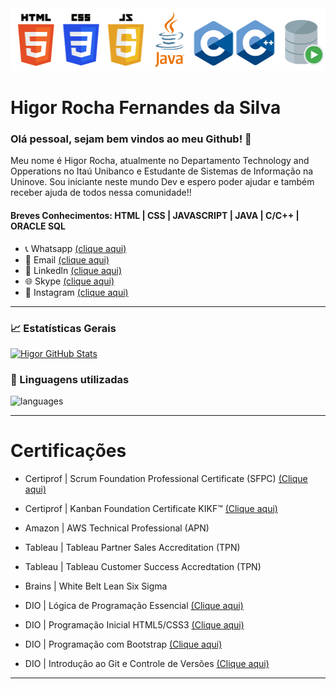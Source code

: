 <img src="https://github.com/HigorRoc/HigorRoc/blob/main/Logos.png" width="550" height="100">

# Higor Rocha Fernandes da Silva
 
### Olá pessoal, sejam bem vindos ao meu Github! :wave:

Meu nome é Higor Rocha, atualmente no Departamento Technology and Opperations no Itaú Unibanco e Estudante de Sistemas de Informação na Uninove.
Sou iniciante neste mundo Dev e espero poder ajudar e também receber ajuda de todos nessa comunidade!!

#### Breves Conhecimentos: HTML | CSS | JAVASCRIPT | JAVA | C/C++ | ORACLE SQL

- 📞 Whatsapp [(clique aqui)](https://api.whatsapp.com/send?1=pt_BR&phone=5511943147729)
- 📩 Email [(clique aqui)](rochahigor05@gmail.com)
- 🔎 Linkedln [(clique aqui)](https://www.linkedin.com/in/higor-silva18/)
- 🌐 Skype [(clique aqui)](https://join.skype.com/invite/AbNH8o8fxoUj)
- 📸 Instagram [(clique aqui)](https://instagram.com/hiigorrocha_)

---

### 📈  Estatísticas Gerais 
[![Higor GitHub Stats](https://github-readme-stats.vercel.app/api?username=HigorRoc&theme=cobalt&show_icons=true)](https://github.com/HigorRoc/github-readme-stats)

### :triangular_flag_on_post:  Linguagens utilizadas 
![languages](https://github-readme-stats.vercel.app/api/top-langs/?username=HigorRoc&hide=scss&layout=compact&theme=cobalt&title_color=2ED3EA)

---

# Certificações

- Certiprof | Scrum Foundation Professional Certificate (SFPC) [(Clique aqui)](https://www.youracclaim.com/badges/f7b3b52a-33a7-4534-a68c-97191a14aa5a/public_url)
- Certiprof | Kanban Foundation Certificate KIKF™ [(Clique aqui)](https://www.youracclaim.com/badges/f7b3b52a-33a7-4534-a68c-97191a14aa5a/public_url)

- Amazon | AWS Technical Professional (APN)

- Tableau | Tableau Partner Sales Accreditation (TPN)
- Tableau | Tableau Customer Success Accredtation (TPN)


- Brains | White Belt Lean Six Sigma

- DIO | Lógica de Programação Essencial [(Clique aqui)](https://certificates.digitalinnovation.one/86F884A6)
- DIO | Programação Inicial HTML5/CSS3 [(Clique aqui)](https://certificates.digitalinnovation.one/80BFA50D)
- DIO | Programação com Bootstrap [(Clique aqui)](https://certificates.digitalinnovation.one/F4F62EC1)
- DIO | Introdução ao Git e Controle de Versões [(Clique aqui)](https://certificates.digitalinnovation.one/7FA95FFB)

---

